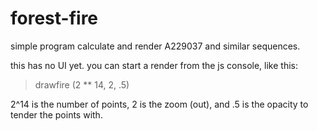 # forest-fire
simple program calculate and render A229037 and similar sequences.

this has no UI yet. you can start a render from the js console, like this: 
>  drawfire (2 ** 14, 2, .5)

2^14 is the number of points, 2 is the zoom (out), and .5 is the opacity to tender the points with.
